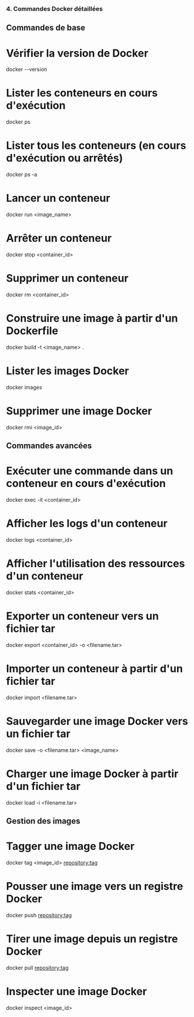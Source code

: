 ### 4. Commandes Docker détaillées

## Commandes de base

# Vérifier la version de Docker
docker --version

# Lister les conteneurs en cours d'exécution
docker ps

# Lister tous les conteneurs (en cours d'exécution ou arrêtés)
docker ps -a

# Lancer un conteneur
docker run <image_name>

# Arrêter un conteneur
docker stop <container_id>

# Supprimer un conteneur
docker rm <container_id>

# Construire une image à partir d'un Dockerfile
docker build -t <image_name> .

# Lister les images Docker
docker images

# Supprimer une image Docker
docker rmi <image_id>


## Commandes avancées

# Exécuter une commande dans un conteneur en cours d'exécution
docker exec -it <container_id> <command>

# Afficher les logs d'un conteneur
docker logs <container_id>

# Afficher l'utilisation des ressources d'un conteneur
docker stats <container_id>

# Exporter un conteneur vers un fichier tar
docker export <container_id> -o <filename.tar>

# Importer un conteneur à partir d'un fichier tar
docker import <filename.tar>

# Sauvegarder une image Docker vers un fichier tar
docker save -o <filename.tar> <image_name>

# Charger une image Docker à partir d'un fichier tar
docker load -i <filename.tar>


## Gestion des images

# Tagger une image Docker
docker tag <image_id> <repository:tag>

# Pousser une image vers un registre Docker
docker push <repository:tag>

# Tirer une image depuis un registre Docker
docker pull <repository:tag>

# Inspecter une image Docker
docker inspect <image_id>


